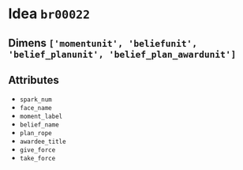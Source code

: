 # Idea `br00022`

## Dimens `['momentunit', 'beliefunit', 'belief_planunit', 'belief_plan_awardunit']`

## Attributes
- `spark_num`
- `face_name`
- `moment_label`
- `belief_name`
- `plan_rope`
- `awardee_title`
- `give_force`
- `take_force`
